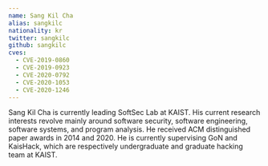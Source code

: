 ```yaml
---
name: Sang Kil Cha
alias: sangkilc
nationality: kr
twitter: sangkilc
github: sangkilc
cves:
  - CVE-2019-0860
  - CVE-2019-0923
  - CVE-2020-0792
  - CVE-2020-1053
  - CVE-2020-1246
---
```

Sang Kil Cha is currently leading SoftSec Lab at KAIST. His current research interests revolve mainly around software security, software engineering, software systems, and program analysis. He received ACM distinguished paper awards in 2014 and 2020. He is currently supervising GoN and KaisHack, which are respectively undergraduate and graduate hacking team at KAIST.
